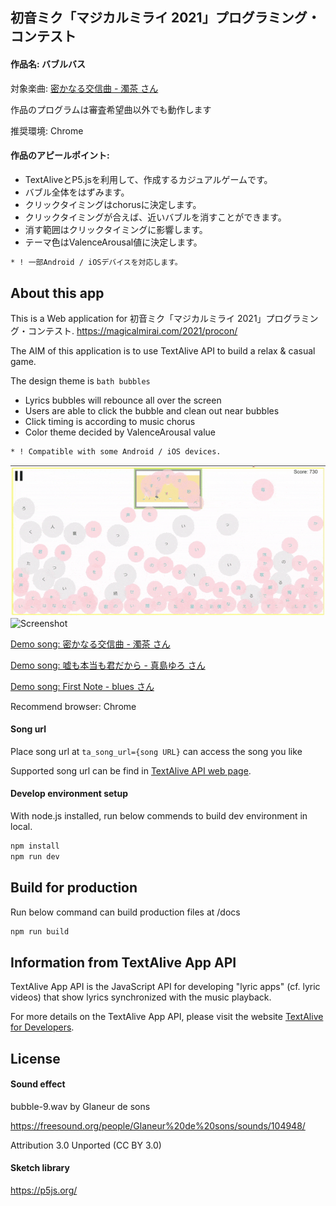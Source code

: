 ## 初音ミク「マジカルミライ 2021」プログラミング・コンテスト

#### 作品名: バブルバス

対象楽曲: [密かなる交信曲 - 濁茶 さん](https://rikahei.github.io/mm_procon_2021_production/?ta_song_url=https%3A%2F%2Fwww.youtube.com%2Fwatch%3Fv%3DCh4RQPG1Tmo)

作品のプログラムは審査希望曲以外でも動作します

推奨環境: Chrome

#### 作品のアピールポイント: 

* TextAliveとP5.jsを利用して、作成するカジュアルゲームです。
* バブル全体をはずみます。
* クリックタイミングはchorusに決定します。
* クリックタイミングが合えば、近いバブルを消すことができます。
* 消す範囲はクリックタイミングに影響します。
* テーマ色はValenceArousal値に決定します。
```diff
* ! 一部Android / iOSデバイスを対応します。
```

## About this app

This is a Web application for 初音ミク「マジカルミライ 2021」プログラミング・コンテスト.
https://magicalmirai.com/2021/procon/

The AIM of this application is to use TextAlive API to build a relax & casual game.

The design theme is `bath bubbles` 

* Lyrics bubbles will rebounce all over the screen 
* Users are able to click the bubble and clean out near bubbles
* Click timing is according to music chorus
* Color theme decided by ValenceArousal value
```diff
* ! Compatible with some Android / iOS devices.
```

![Screenshot](https://github.com/Rikahei/miku_procon_2021/blob/master/assets/demo_1.gif "click demo")
![Screenshot](https://github.com/Rikahei/miku_procon_2021/blob/master/assets/demo_2.gif "mobile demo")

[Demo song: 密かなる交信曲 - 濁茶 さん](https://rikahei.github.io/mm_procon_2021_production/?ta_song_url=https%3A%2F%2Fwww.youtube.com%2Fwatch%3Fv%3DCh4RQPG1Tmo)

[Demo song: 嘘も本当も君だから - 真島ゆろ さん](https://rikahei.github.io/mm_procon_2021_production/?ta_song_url=https%3A%2F%2Fwww.youtube.com%2Fwatch%3Fv%3DSe89rQPp5tk)

[Demo song: First Note - blues さん](https://rikahei.github.io/mm_procon_2021_production/)

Recommend browser: Chrome

#### Song url
Place song url at `ta_song_url={song URL}` can access the song you like

Supported song url can be find in [TextAlive API web page](https://textalive.jp/songs).
#### Develop environment setup

With node.js installed, run below commends to build dev environment in local.

```sh
npm install
npm run dev
```

## Build for production

Run below command can build production files at /docs

```sh
npm run build
```

## Information from TextAlive App API

TextAlive App API is the JavaScript API for developing "lyric apps" (cf. lyric videos) that show lyrics synchronized with the music playback.

For more details on the TextAlive App API, please visit the website [TextAlive for Developers](https://developer.textalive.jp/).

## License

#### Sound effect

bubble-9.wav by Glaneur de sons

https://freesound.org/people/Glaneur%20de%20sons/sounds/104948/

Attribution 3.0 Unported (CC BY 3.0)

#### Sketch library

https://p5js.org/